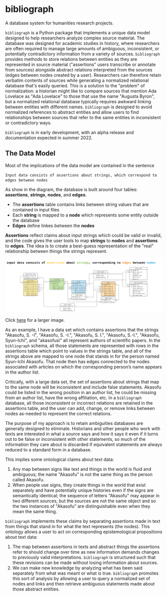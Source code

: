 # bibliograph
A database system for humanities research projects.

`bibliograph` is a Python package that implements a unique data model designed to help researchers analyze complex source material. The database was designed for academic studies in history, where researchers are often required to manage large amounts of ambiguous, inconsistent, or potentially contradictory information from a variety of sources. `bibliograph` provides methods to store relations between entities as they are represented in source material ("assertions" users transcribe or annotate from sources) alongside abstract relations interpreted from the sources (edges between nodes created by a user). Researchers can therefore retain verbatim contents of sources while generating a normalized relational database that's easily queried. This is a solution to the "problem" of normalization: a historian might like to compare sources that mention Ada Lovelace as "Ada Lovelace" to those that use the name "Augusta Byron", but a normalized relational database typically requires awkward linking between entities with different names. `bibliograph` is designed to avoid normalized references to abstract entities and allow users to find relationships between sources that refer to the same entities in inconsistent or contradictory ways.

`bibliograph` is in early development, with an alpha release and documentation expected in summer 2022.

## The Data Model

Most of the implications of the data model are contained in the sentence

    Input data consists of assertions about strings, which correspond to edges between nodes

As show in the diagram, the database is built around four tables: **assertions**, **strings**, **nodes**, and **edges**.

- The **assertions** table contains links between string values that are contained in input files
- Each **string** is mapped to a **node** which represents some entity outside the database
- **Edges** define linkes between the **nodes**

**Assertions** reflect claims about input strings which could be valid or invalid, and the code gives the user tools to map **strings** to **nodes** and **assertions** to **edges**. The idea is to create a best-guess representation of the "real" relationship between things the strings represent.

![A database diagram for the bibliograph ERD](./2022_06_14_bibliographERD.svg)

Click [here](https://raw.githubusercontent.com/shortorian/bibliograph/main/2022_06_14_bibliographERD.svg) for a larger image.

As an example, I have a data set which contains assertions that the strings "Akasofu, S. -I", "Akasofu, S. -I.", "Akasofu, S. I.", "Akasofu, S.-I.", "Akasofu, Syun-Ichi", and "akasofusi" all represent authors of scientific papers. In the `bibliograph` schema, all those statements are represented with rows in the assertions table which point to values in the strings table, and all of the strings above are mapped to one node that stands in for the person named Syun-Ichi Akasofu. That node then has edges connected to the nodes associated with articles on which the corresponding person’s name appears in the author list.

Critically, with a large data set, the set of assertions about strings that map to the same node will be inconsistent and include false statements. Akasofu could be listed in the wrong position in an author list, he could be missing from an author list, have the wrong affiliation, etc. In a `bibliograph` database, all those inconsistent or incorrect relations are retained in the assertions table, and the user can add, change, or remove links between nodes as-needed to represent the correct relations. 

The purpose of my approach is to retain ambiguities databases are generally designed to eliminate. Historians and other people who work with texts are interested in what a source says and how it says it even if it turns out to be false or inconsistent with other statements, so much of the information they care about is discarded if equivalent statements are always reduced to a standard form in a database.

This implies some ontological claims about text data:
1. Any map between signs like text and things in the world is fluid and ambiguous; the name "Akasofu" is not the same thing as the person called Akasofu.
2. When people use signs, they create things in the world that exist separately and have potentially unique histories even if the signs are semantically identical; the sequence of letters "Akasofu" may appear in two different sources, but the sources are not the same object and so the two instances of "Akasofu" are distinguishable even when they mean the same thing.

`bibliograph` implements these claims by separating assertions made in text from things that stand in for what the text represents (the nodes). This ontology allows a user to act on corresponding epistemological propositions about text data:
1. The map between assertions in texts and abstract things the assertions refer to should change over time as new information demands changes to previously valid interpretations. `bibliograph` is structured such that these revisions can be made without losing information about sources.
2. We can make new knowledge by analyzing what has been said separately from what was meant or what is true. `bibliograph` promotes this sort of analysis by allowing a user to query a normalized set of nodes and links and then retrieve ambiguous statements made about those abstract entities.
